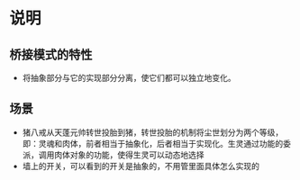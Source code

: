 # 说明



## 桥接模式的特性
- 将抽象部分与它的实现部分分离，使它们都可以独立地变化。

## 场景
- 猪八戒从天蓬元帅转世投胎到猪，转世投胎的机制将尘世划分为两个等级，即：灵魂和肉体，前者相当于抽象化，后者相当于实现化。生灵通过功能的委派，调用肉体对象的功能，使得生灵可以动态地选择
- 墙上的开关，可以看到的开关是抽象的，不用管里面具体怎么实现的
